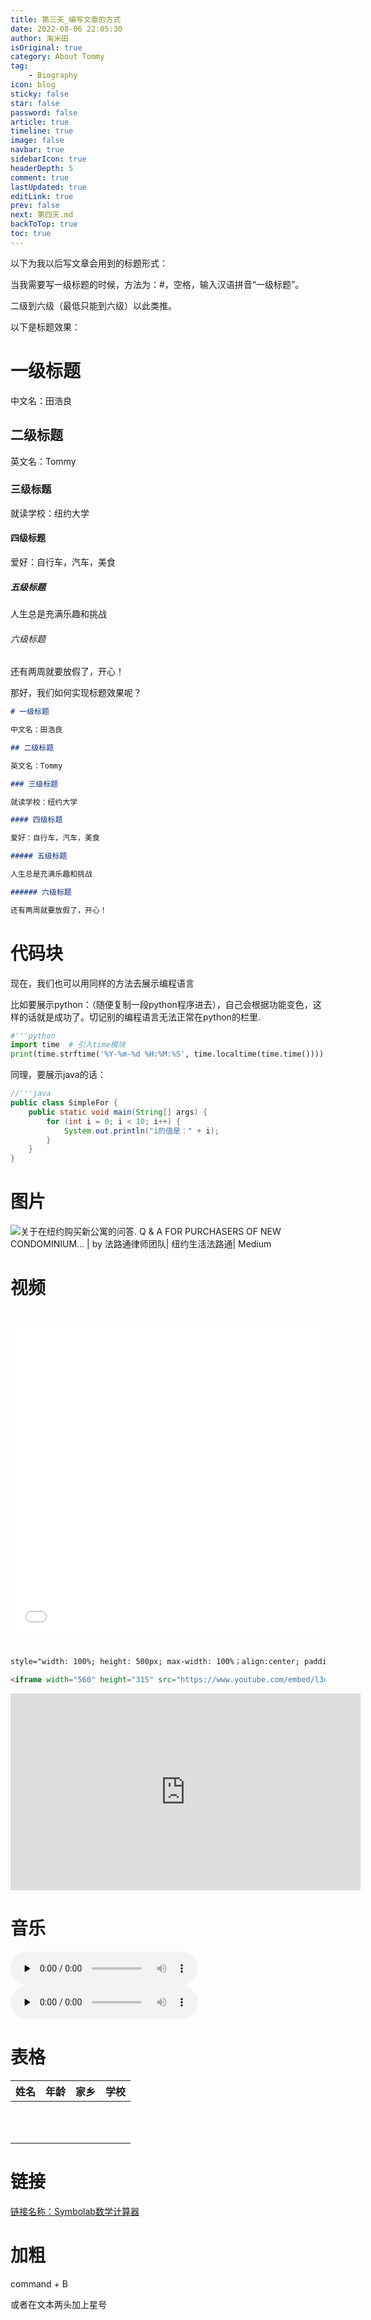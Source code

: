 ```yaml
---
title: 第三天_编写文章的方式
date: 2022-08-06 22:05:30
author: 淘米田
isOriginal: true
category: About Tommy
tag:
    - Biography
icon: blog
sticky: false
star: false
password: false
article: true
timeline: true
image: false
navbar: true
sidebarIcon: true
headerDepth: 5
comment: true
lastUpdated: true
editLink: true
prev: false
next: 第四天.md
backToTop: true
toc: true
---
```


以下为我以后写文章会用到的标题形式：

当我需要写一级标题的时候，方法为：#，空格，输入汉语拼音“一级标题”。

二级到六级（最低只能到六级）以此类推。

以下是标题效果：

# 一级标题

中文名：田浩良

## 二级标题

英文名：Tommy

### 三级标题

就读学校：纽约大学

#### 四级标题

爱好：自行车，汽车，美食

##### 五级标题

人生总是充满乐趣和挑战

###### 六级标题

还有两周就要放假了，开心！



那好，我们如何实现标题效果呢？

```markdown
# 一级标题

中文名：田浩良

## 二级标题

英文名：Tommy

### 三级标题

就读学校：纽约大学

#### 四级标题

爱好：自行车，汽车，美食

##### 五级标题

人生总是充满乐趣和挑战

###### 六级标题

还有两周就要放假了，开心！
```

# 代码块

现在，我们也可以用同样的方法去展示编程语言

比如要展示python：（随便复制一段python程序进去），自己会根据功能变色，这样的话就是成功了。切记别的编程语言无法正常在python的栏里.

```python
#'''python
import time  # 引入time模块
print(time.strftime('%Y-%m-%d %H:%M:%S', time.localtime(time.time())))       # 打印按指定格式排版的时间
```

同理，要展示java的话：

```java
//'''java
public class SimpleFor {
    public static void main(String[] args) {
        for (int i = 0; i < 10; i++) {
            System.out.println("i的值是：" + i);
        }
    }
}
```



# 图片

![关于在纽约购买新公寓的问答. Q & A FOR PURCHASERS OF NEW CONDOMINIUM… | by 法路通律师团队| 纽约生活法路通|  Medium](./第三天.assets/0*lAbDogR1Hj1QufSH.jpeg)

# 视频

<iframe src="//player.bilibili.com/player.html?aid=257572902&bvid=BV1uY411T7nx&cid=749450464&page=1" scrolling="no" border="0" frameborder="no" framespacing="0" allowfullscreen="true" style="width: 100%; height: 500px; max-width: 100%；align:center; padding:20px 0;"> </iframe> 

```html
style="width: 100%; height: 500px; max-width: 100%；align:center; padding:20px 0;"
```

``` html
<iframe width="560" height="315" src="https://www.youtube.com/embed/l3oHWQleUJ0" title="YouTube video player" frameborder="0" allow="accelerometer; autoplay; clipboard-write; encrypted-media; gyroscope; picture-in-picture" allowfullscreen></iframe>
```

<iframe width="560" height="315" src="https://www.youtube.com/embed/l3oHWQleUJ0" title="YouTube video player" frameborder="0" allow="accelerometer; autoplay; clipboard-write; encrypted-media; gyroscope; picture-in-picture" allowfullscreen></iframe>

# 音乐

<audio id="audio" controls="" preload="none">
      <source id="mp3" src="https://bornforthis.cn/%E9%9B%B6%E5%9F%BA%E7%A1%80%E5%AE%9E%E6%88%98%E6%9C%BA%E5%99%A8%E5%AD%A6%E4%B9%A0/00.mp3">
</audio>

<audio id="audio" controls="" preload="none">
      <source id="mp3" src="https://bornforthis.cn/%E9%9B%B6%E5%9F%BA%E7%A1%80%E5%AE%9E%E6%88%98%E6%9C%BA%E5%99%A8%E5%AD%A6%E4%B9%A0/00.mp3">
</audio>



# 表格

| 姓名 | 年龄 | 家乡 | 学校 |
| ---- | ---- | ---- | ---- |
|      |      |      |      |
|      |      |      |      |
|      |      |      |      |
|      |      |      |      |
|      |      |      |      |
|      |      |      |      |
|      |      |      |      |
|      |      |      |      |
|      |      |      |      |
|      |      |      |      |
|      |      |      |      |



# 链接

[链接名称：Symbolab数学计算器](https://www.symbolab.com/solver/calculus-calculator/%5Csum_%7Bn%3D0%7D%5E%7B%5Cinfty%7D%201%2B%5Cleft(-1%5Cright)%5E%7Bn%7D?or=input)



# 加粗

command + B

或者在文本两头加上星号